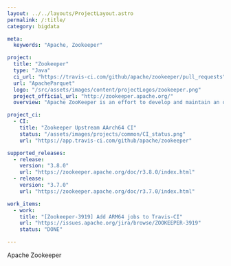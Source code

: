 ```yaml
---
layout: ../../layouts/ProjectLayout.astro
permalink: /:title/
category: bigdata

meta:
  keywords: "Apache, Zookeeper"

project:
  title: "Zookeeper"
  type: "Java"
  ci_url: "https://travis-ci.com/github/apache/zookeeper/pull_requests"
  url: "ApacheParquet"
  logo: "/src/assets/images/content/projectLogos/zookeeper.png"
  project_official_url: "http://zookeeper.apache.org/"
  overview: "Apache ZooKeeper is an effort to develop and maintain an open-source server which enables highly reliable distributed coordination."

project_ci:
  - CI:
    title: "Zookeeper Upstream AArch64 CI"
    status: "/assets/images/projects/common/CI_status.png"
    url: "https://app.travis-ci.com/github/apache/zookeeper"

supported_releases:
  - release:
    version: "3.8.0"
    url: "https://zookeeper.apache.org/doc/r3.8.0/index.html"
  - release:
    version: "3.7.0"
    url: "https://zookeeper.apache.org/doc/r3.7.0/index.html"

work_items:
  - work:
    title: "[Zookeeper-3919] Add ARM64 jobs to Travis-CI"
    url: "https://issues.apache.org/jira/browse/ZOOKEEPER-3919"
    status: "DONE"

---
```


<p>Apache Zookeeper</p>
